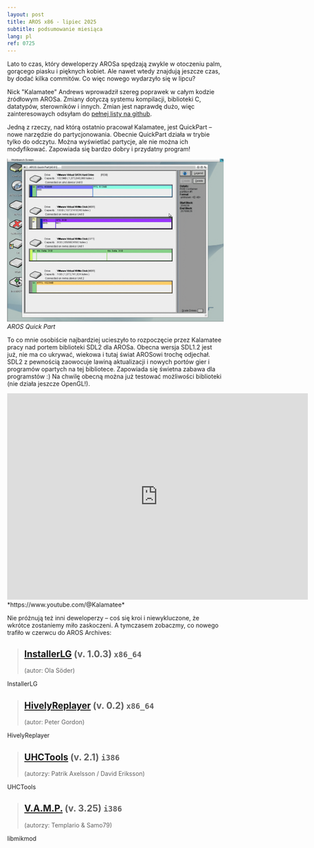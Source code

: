```yaml
---
layout: post
title: AROS x86 - lipiec 2025
subtitle: podsumowanie miesiąca
lang: pl
ref: 0725
---
```


Lato to czas, który deweloperzy AROSa spędzają zwykle w otoczeniu palm, gorącego piasku i pięknych kobiet. Ale nawet wtedy znajdują jeszcze czas, by dodać kilka commitów. Co więc nowego wydarzyło się w lipcu?

Nick "Kalamatee" Andrews wprowadził szereg poprawek w całym kodzie źródłowym AROSa. Zmiany dotyczą systemu kompilacji, biblioteki C, datatypów, sterowników i innych. Zmian jest naprawdę dużo, więc zainteresowaych odsyłam do [pełnej listy na github](https://github.com/aros-development-team/AROS/commits?author=Kalamatee&since=2025-07-01&until=2025-07-31).

Jedną z rzeczy, nad którą ostatnio pracował Kalamatee, jest QuickPart – nowe narzędzie do partycjonowania. Obecnie QuickPart działa w trybie tylko do odczytu. Można wyświetlać partycje, ale nie można ich modyfikować. Zapowiada się bardzo dobry i przydatny program!

![Quickpart](/assets/img/0725/quickpart.png)  
*AROS Quick Part*

To co mnie osobiście najbardziej ucieszyło to rozpoczęcie przez Kalamatee pracy nad portem biblioteki SDL2 dla AROSa. Obecna wersja SDL1.2 jest już, nie ma co ukrywać, wiekowa i tutaj świat AROSowi trochę odjechał. SDL2 z pewnością zaowocuje lawiną aktualizacji i nowych portów gier i programów opartych na tej bibliotece. Zapowiada się świetna zabawa dla programstów :) Na chwilę obecną można już testować możliwości biblioteki (nie działa jeszcze OpenGL!). 

<iframe width="700" height="480" src="https://www.youtube.com/embed/VzzCPzGYTVs" title="AROS64 UEFI Test" frameborder="0" allow="accelerometer; autoplay; clipboard-write; encrypted-media; gyroscope; picture-in-picture; web-share" referrerpolicy="strict-origin-when-cross-origin" allowfullscreen></iframe>
*https://www.youtube.com/@Kalamatee*

Nie próżnują też inni deweloperzy – coś się kroi i niewykluczone, że wkrótce zostaniemy miło zaskoczeni. A tymczasem zobaczmy, co nowego trafiło w czerwcu do AROS Archives:

> ## [InstallerLG](https://archives.arosworld.org/?function=showfile&file=utility/installerlg-v1.0.3.x86_64-aros-v11.zip) (v. 1.0.3) `x86_64`
> (autor:	Ola Söder)

InstallerLG

> ## [HivelyReplayer](https://archives.arosworld.org/?function=showfile&file=audio/play/hivelyreplay.x86_64-aros-v11.zip) (v. 0.2) `x86_64`
> (autor:	Peter Gordon)

HivelyReplayer

> ## [UHCTools](https://archives.arosworld.org/?function=showfile&file=utility/misc/uhctools.i386-aros.lha) (v. 2.1) `i386`
> (autorzy:	Patrik Axelsson / David Eriksson)

UHCTools

> ## [V.A.M.P.](https://archives.arosworld.org/?function=showfile&file=video/play/vamp.lha) (v. 3.25) `i386`
> (autorzy:	Templario & Samo79)

libmikmod

